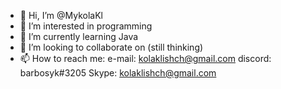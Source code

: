 - 👋 Hi, I’m @MykolaKl
- 👀 I’m interested in programming
- 🌱 I’m currently learning Java
- 💞️ I’m looking to collaborate on (still thinking)
- 📫 How to reach me: 
e-mail: kolaklishch@gmail.com
discord: barbosyk#3205
Skype: kolaklishch@gmail.com

<!---
MykolaKl/MykolaKl is a ✨ special ✨ repository because its `README.md` (this file) appears on your GitHub profile.
You can click the Preview link to take a look at your changes.
--->
